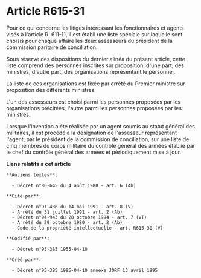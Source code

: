 # Article R615-31

Pour ce qui concerne les litiges intéressant les fonctionnaires et agents visés à l'article R. 611-11, il est établi une
liste spéciale sur laquelle sont choisis pour chaque affaire les deux assesseurs du président de la commission paritaire de
conciliation.

Sous réserve des dispositions du dernier alinéa du présent article, cette liste comprend des personnes inscrites sur
proposition, d'une part, des ministres, d'autre part, des organisations représentant le personnel.

La liste de ces organisations est fixée par arrêté du Premier ministre sur proposition des différents ministres.

L'un des assesseurs est choisi parmi les personnes proposées par les organisations précitées, l'autre parmi les personnes
proposées par les ministres.

Lorsque l'invention a été réalisée par un agent soumis au statut général des militaires, il est procédé à la désignation de
l'assesseur représentant l'agent, par le président de la commission de conciliation, sur une liste de cinq membres du corps
militaire du contrôle général des armées établie par le chef du contrôle général des armées et périodiquement mise à jour.

**Liens relatifs à cet article**

	**Anciens textes**:

	  - Décret n°80-645 du 4 août 1980 - art. 6 (Ab)

	**Cité par**:

	  - Décret n°91-486 du 14 mai 1991 - art. 8 (V)
	  - Arrêté du 31 juillet 1991 - art. 2 (Ab)
	  - Décret n°94-943 du 28 octobre 1994 - art. 7 (VT)
	  - Arrêté du 29 octobre 1980 - art. 2 (Ab)
	  - Code de la propriété intellectuelle - art. R615-30 (V)

	**Codifié par**:

	  - Décret n°95-385 1955-04-10

	**Créé par**:

	  - Décret n°95-385 1995-04-10 annexe JORF 13 avril 1995
